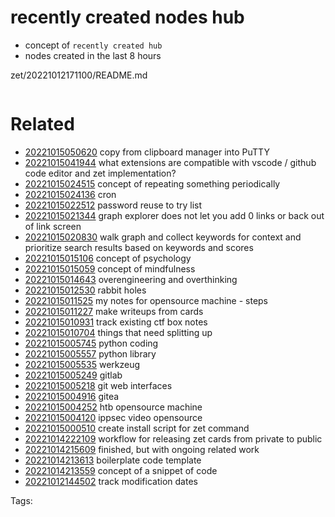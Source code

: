 # recently created nodes hub

- concept of `recently created hub`
- nodes created in the last 8 hours

zet/20221012171100/README.md

```
```


# Related

- [20221015050620](/zet/20221015050620/README.md) copy from clipboard manager into PuTTY
- [20221015041944](/zet/20221015041944/README.md) what extensions are compatible with vscode / github code editor and zet implementation?
- [20221015024515](/zet/20221015024515/README.md) concept of repeating something periodically
- [20221015024136](/zet/20221015024136/README.md) cron
- [20221015022512](/zet/20221015022512/README.md) password reuse to try list
- [20221015021344](/zet/20221015021344/README.md) graph explorer does not let you add 0 links or back out of link screen
- [20221015020830](/zet/20221015020830/README.md) walk graph and collect keywords for context and prioritize search results based on keywords and scores
- [20221015015106](/zet/20221015015106/README.md) concept of psychology
- [20221015015059](/zet/20221015015059/README.md) concept of mindfulness
- [20221015014643](/zet/20221015014643/README.md) overengineering and overthinking
- [20221015012530](/zet/20221015012530/README.md) rabbit holes
- [20221015011525](/zet/20221015011525/README.md) my notes for opensource machine - steps
- [20221015011227](/zet/20221015011227/README.md) make writeups from cards
- [20221015010931](/zet/20221015010931/README.md) track existing ctf box notes
- [20221015010704](/zet/20221015010704/README.md) things that need splitting up
- [20221015005745](/zet/20221015005745/README.md) python coding
- [20221015005557](/zet/20221015005557/README.md) python library
- [20221015005535](/zet/20221015005535/README.md) werkzeug
- [20221015005249](/zet/20221015005249/README.md) gitlab
- [20221015005218](/zet/20221015005218/README.md) git web interfaces
- [20221015004916](/zet/20221015004916/README.md) gitea
- [20221015004252](/zet/20221015004252/README.md) htb opensource machine
- [20221015004120](/zet/20221015004120/README.md) ippsec video opensource
- [20221015000510](/zet/20221015000510/README.md) create install script for zet command
- [20221014222109](/zet/20221014222109/README.md) workflow for releasing zet cards from private to public
- [20221014215609](/zet/20221014215609/README.md) finished, but with ongoing related work
- [20221014213613](/zet/20221014213613/README.md) boilerplate code template
- [20221014213559](/zet/20221014213559/README.md) concept of a snippet of code
- [20221012144502](/zet/20221012144502/README.md) track modification dates

Tags:

    
